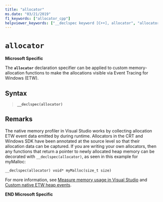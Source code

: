 ```yaml
---
title: "allocator"
ms.date: "03/21/2019"
f1_keywords: ["allocator_cpp"]
helpviewer_keywords: ["__declspec keyword [C++], allocator", "allocator __declspec keyword"]
---
```

# `allocator`

**Microsoft Specific**

The **`allocator`** declaration specifier can be applied to custom memory-allocation functions to make the allocations visible via Event Tracing for Windows (ETW).

## Syntax

> **`__declspec(allocator)`**

## Remarks

The native memory profiler in Visual Studio works by collecting allocation ETW event data emitted by during runtime. Allocators in the CRT and Windows SDK have been annotated at the source level so that their allocation data can be captured. If you are writing your own allocators, then any functions that return a pointer to newly allocated heap memory can be decorated with `__declspec(allocator)`, as seen in this example for myMalloc:

```cpp
__declspec(allocator) void* myMalloc(size_t size)
```

For more information, see [Measure memory usage in Visual Studio](/visualstudio/profiling/memory-usage) and [Custom native ETW heap events](/visualstudio/profiling/custom-native-etw-heap-events).

**END Microsoft Specific**
